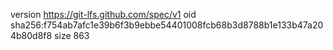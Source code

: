 version https://git-lfs.github.com/spec/v1
oid sha256:f754ab7afc1e39b6f3b9ebbe54401008fcb68b3d8788b1e133b47a204b80d8f8
size 863

